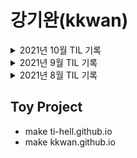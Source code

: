 # **강기완(kkwan)**

<details>
<summary>
2021년 10월 TIL 기록
</summary>

| Sun |    Mon    | Tue | Wed | Thu |    Fri    | Sat |
| :-: | :-------: | :-: | :-: | :-: | :-------: | :-: |
|     |           |     |     |     | **_`1`_** |  2  |
|  3  | **_`4`_** |  5  |  6  |  7  |     8     |  9  |
| 10  |    11     | 12  | 13  | 14  |    15     | 16  |
| 17  |    18     | 19  | 20  | 21  |    22     | 23  |
| 24  |    25     | 26  | 27  | 28  |    29     | 30  |
| 31  |           |     |     |     |           |     |

</details>

<details>
<summary>
2021년 9월 TIL 기록
</summary>

| Sun |    Mon     |    Tue     |    Wed     |    Thu     |    Fri     | Sat |
| :-: | :--------: | :--------: | :--------: | :--------: | :--------: | :-: |
|     |            |            | **_`1`_**  | **_`2`_**  | **_`3`_**  |  4  |
|  5  | **_`6`_**  | **_`7`_**  | **_`8`_**  | **_`9`_**  | **_`10`_** | 11  |
| 12  | **_`13`_** | **_`14`_** | **_`15`_** | **_`16`_** |     17     | 18  |
| 19  |     20     |     21     |     22     |     23     |     24     | 25  |
| 26  | **_`27`_** | **_`28`_** | **_`29`_** | **_`30`_** |            |     |

</details>

<details>
<summary>
2021년 8월 TIL 기록
</summary>

| Sun |    Mon     |    Tue     |    Wed     |    Thu     |    Fri     | Sat |
| :-: | :--------: | :--------: | :--------: | :--------: | :--------: | :-: |
|  1  |     2      |     3      | **_`4`_**  | **_`5`_**  | **_`6`_**  |  7  |
|  8  | **_`9`_**  | **_`10`_** | **_`11`_** | **_`12`_** | **_`13`_** | 14  |
| 15  |     16     | **_`17`_** | **_`18`_** | **_`19`_** |     20     | 21  |
| 22  | **_`23`_** | **_`24`_** | **_`25`_** | **_`26`_** | **_`27`_** | 28  |
| 29  | **_`30`_** | **_`31`_** |            |            |            |     |

</details>

## Toy Project

- make ti-hell.github.io
- make kkwan.github.io
